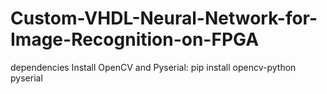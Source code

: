 # Custom-VHDL-Neural-Network-for-Image-Recognition-on-FPGA
dependencies 
Install OpenCV and Pyserial: pip install opencv-python pyserial
